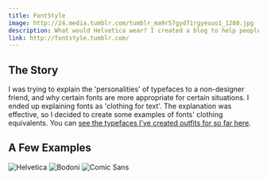 ```yaml
---
title: FontStyle
image: http://24.media.tumblr.com/tumblr_ma9r57gyd71rgyeuuo1_1280.jpg
description: What would Helvetica wear? I created a blog to help people understand fonts' personalities through clothing.
link: http://fontstyle.tumblr.com/
---
```


## The Story

I was trying to explain the 'personalities' of typefaces to a non-designer friend, and why certain fonts are more appropriate for certain situations. I ended up explaining fonts as 'clothing for text'. The explanation was effective, so I decided to create some examples of fonts' clothing equivalents. You can [see the typefaces I've created outfits for so far here](http://fontstyle.tumblr.com/).

## A Few Examples

![Helvetica](http://24.media.tumblr.com/tumblr_ma9r57gyd71rgyeuuo1_1280.jpg)
![Bodoni](http://25.media.tumblr.com/tumblr_mbuzbfJivd1rgyeuuo1_1280.jpg)
![Comic Sans](http://25.media.tumblr.com/tumblr_mb4zpv95yU1rgyeuuo1_r1_1280.jpg)



